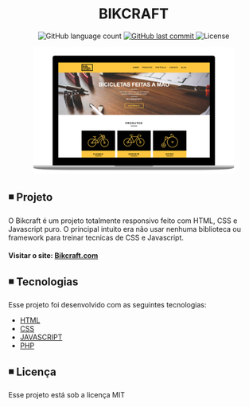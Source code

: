<h1 align="center">
  BIKCRAFT
</h1>

<p align="center">   
  <img alt="GitHub language count" src="https://img.shields.io/github/languages/count/matheusasg09/Projeto-Bikcraft">
  
   <a href="https://github.com/matheusasg09/Projeto-Bikcraft/commits/master">
    <img alt="GitHub last commit" src="https://img.shields.io/github/last-commit/matheusasg09/Projeto-Bikcraft">
  </a>

  <img alt="License" src="https://img.shields.io/badge/license-MIT-brightgreen">
</p>

<p align="center">
  <img alt="Frontend" src="img/Bikcraft-git.png" width="80%">
</p>

## ◾ Projeto

O Bikcraft é um projeto totalmente responsivo feito com HTML, CSS e Javascript puro. O principal intuito era não usar nenhuma biblioteca ou framework para treinar tecnicas de CSS e Javascript.

#### Visitar o site: [Bikcraft.com](https://bikcraft.com/)

## ◾ Tecnologias

Esse projeto foi desenvolvido com as seguintes tecnologias:

- [HTML](https://developer.mozilla.org/pt-BR/docs/Web/HTML)
- [CSS](https://developer.mozilla.org/pt-BR/docs/Web/CSS)
- [JAVASCRIPT](https://developer.mozilla.org/pt-BR/docs/Web/JavaScript)
- [PHP](https://www.php.net/docs.php)

## ◾ Licença

Esse projeto está sob a licença MIT
